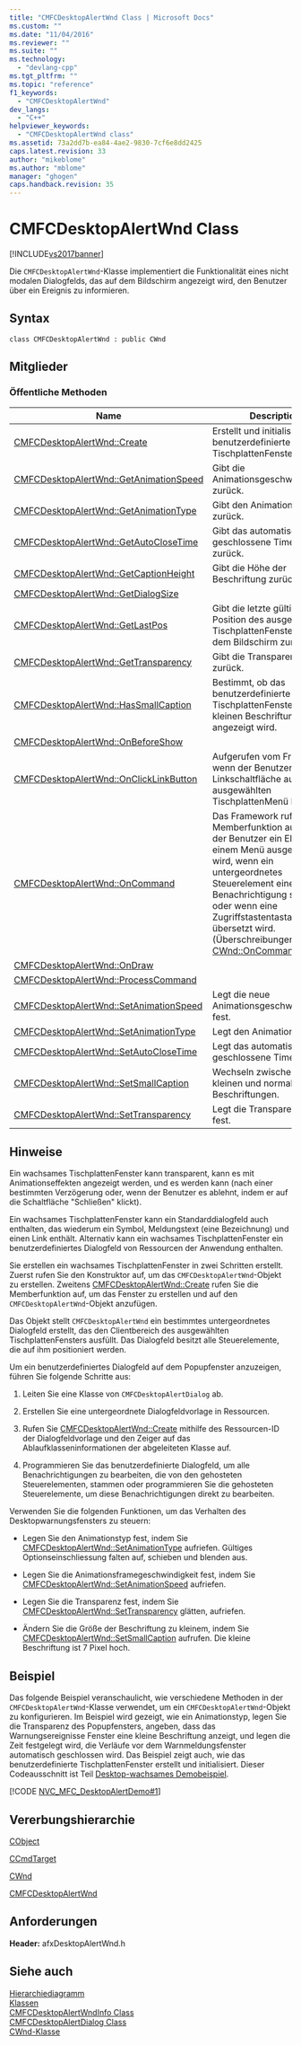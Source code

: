 ```yaml
---
title: "CMFCDesktopAlertWnd Class | Microsoft Docs"
ms.custom: ""
ms.date: "11/04/2016"
ms.reviewer: ""
ms.suite: ""
ms.technology: 
  - "devlang-cpp"
ms.tgt_pltfrm: ""
ms.topic: "reference"
f1_keywords: 
  - "CMFCDesktopAlertWnd"
dev_langs: 
  - "C++"
helpviewer_keywords: 
  - "CMFCDesktopAlertWnd class"
ms.assetid: 73a2dd7b-ea84-4ae2-9830-7cf6e8dd2425
caps.latest.revision: 33
author: "mikeblome"
ms.author: "mblome"
manager: "ghogen"
caps.handback.revision: 35
---
```

# CMFCDesktopAlertWnd Class
[!INCLUDE[vs2017banner](../../assembler/inline/includes/vs2017banner.md)]

Die `CMFCDesktopAlertWnd`\-Klasse implementiert die Funktionalität eines nicht modalen Dialogfelds, das auf dem Bildschirm angezeigt wird, den Benutzer über ein Ereignis zu informieren.  
  
## Syntax  
  
```  
class CMFCDesktopAlertWnd : public CWnd  
```  
  
## Mitglieder  
  
### Öffentliche Methoden  
  
|Name|Description|  
|----------|-----------------|  
|[CMFCDesktopAlertWnd::Create](../Topic/CMFCDesktopAlertWnd::Create.md)|Erstellt und initialisiert das benutzerdefinierte TischplattenFenster.|  
|[CMFCDesktopAlertWnd::GetAnimationSpeed](../Topic/CMFCDesktopAlertWnd::GetAnimationSpeed.md)|Gibt die Animationsgeschwindigkeit zurück.|  
|[CMFCDesktopAlertWnd::GetAnimationType](../Topic/CMFCDesktopAlertWnd::GetAnimationType.md)|Gibt den Animationstyp zurück.|  
|[CMFCDesktopAlertWnd::GetAutoCloseTime](../Topic/CMFCDesktopAlertWnd::GetAutoCloseTime.md)|Gibt das automatisch geschlossene Timeout zurück.|  
|[CMFCDesktopAlertWnd::GetCaptionHeight](../Topic/CMFCDesktopAlertWnd::GetCaptionHeight.md)|Gibt die Höhe der Beschriftung zurück.|  
|[CMFCDesktopAlertWnd::GetDialogSize](../Topic/CMFCDesktopAlertWnd::GetDialogSize.md)||  
|[CMFCDesktopAlertWnd::GetLastPos](../Topic/CMFCDesktopAlertWnd::GetLastPos.md)|Gibt die letzte gültige Position des ausgewählten TischplattenFensters auf dem Bildschirm zurück.|  
|[CMFCDesktopAlertWnd::GetTransparency](../Topic/CMFCDesktopAlertWnd::GetTransparency.md)|Gibt die Transparenzebene zurück.|  
|[CMFCDesktopAlertWnd::HasSmallCaption](../Topic/CMFCDesktopAlertWnd::HasSmallCaption.md)|Bestimmt, ob das benutzerdefinierte TischplattenFenster mit der kleinen Beschriftung angezeigt wird.|  
|[CMFCDesktopAlertWnd::OnBeforeShow](../Topic/CMFCDesktopAlertWnd::OnBeforeShow.md)||  
|[CMFCDesktopAlertWnd::OnClickLinkButton](../Topic/CMFCDesktopAlertWnd::OnClickLinkButton.md)|Aufgerufen vom Framework, wenn der Benutzer auf eine Linkschaltfläche auf dem ausgewählten TischplattenMenü klickt.|  
|[CMFCDesktopAlertWnd::OnCommand](../Topic/CMFCDesktopAlertWnd::OnCommand.md)|Das Framework ruft diese Memberfunktion auf, wenn der Benutzer ein Element aus einem Menü ausgewählt wird, wenn ein untergeordnetes Steuerelement eine Benachrichtigung sendet oder wenn eine Zugriffstastentastatureingabe übersetzt wird.  \(Überschreibungen [CWnd::OnCommand](../Topic/CWnd::OnCommand.md).\)|  
|[CMFCDesktopAlertWnd::OnDraw](../Topic/CMFCDesktopAlertWnd::OnDraw.md)||  
|[CMFCDesktopAlertWnd::ProcessCommand](../Topic/CMFCDesktopAlertWnd::ProcessCommand.md)||  
|[CMFCDesktopAlertWnd::SetAnimationSpeed](../Topic/CMFCDesktopAlertWnd::SetAnimationSpeed.md)|Legt die neue Animationsgeschwindigkeit fest.|  
|[CMFCDesktopAlertWnd::SetAnimationType](../Topic/CMFCDesktopAlertWnd::SetAnimationType.md)|Legt den Animationstyp fest.|  
|[CMFCDesktopAlertWnd::SetAutoCloseTime](../Topic/CMFCDesktopAlertWnd::SetAutoCloseTime.md)|Legt das automatisch geschlossene Timeout fest.|  
|[CMFCDesktopAlertWnd::SetSmallCaption](../Topic/CMFCDesktopAlertWnd::SetSmallCaption.md)|Wechseln zwischen den kleinen und normalen Beschriftungen.|  
|[CMFCDesktopAlertWnd::SetTransparency](../Topic/CMFCDesktopAlertWnd::SetTransparency.md)|Legt die Transparenzebene fest.|  
  
## Hinweise  
 Ein wachsames TischplattenFenster kann transparent, kann es mit Animationseffekten angezeigt werden, und es werden kann \(nach einer bestimmten Verzögerung oder, wenn der Benutzer es ablehnt, indem er auf die Schaltfläche "Schließen" klickt\).  
  
 Ein wachsames TischplattenFenster kann ein Standarddialogfeld auch enthalten, das wiederum ein Symbol, Meldungstext \(eine Bezeichnung\) und einen Link enthält.  Alternativ kann ein wachsames TischplattenFenster ein benutzerdefiniertes Dialogfeld von Ressourcen der Anwendung enthalten.  
  
 Sie erstellen ein wachsames TischplattenFenster in zwei Schritten erstellt.  Zuerst rufen Sie den Konstruktor auf, um das `CMFCDesktopAlertWnd`\-Objekt zu erstellen.  Zweitens [CMFCDesktopAlertWnd::Create](../Topic/CMFCDesktopAlertWnd::Create.md) rufen Sie die Memberfunktion auf, um das Fenster zu erstellen und auf den `CMFCDesktopAlertWnd`\-Objekt anzufügen.  
  
 Das Objekt stellt `CMFCDesktopAlertWnd` ein bestimmtes untergeordnetes Dialogfeld erstellt, das den Clientbereich des ausgewählten TischplattenFensters ausfüllt.  Das Dialogfeld besitzt alle Steuerelemente, die auf ihm positioniert werden.  
  
 Um ein benutzerdefiniertes Dialogfeld auf dem Popupfenster anzuzeigen, führen Sie folgende Schritte aus:  
  
1.  Leiten Sie eine Klasse von `CMFCDesktopAlertDialog` ab.  
  
2.  Erstellen Sie eine untergeordnete Dialogfeldvorlage in Ressourcen.  
  
3.  Rufen Sie [CMFCDesktopAlertWnd::Create](../Topic/CMFCDesktopAlertWnd::Create.md) mithilfe des Ressourcen\-ID der Dialogfeldvorlage und den Zeiger auf das Ablaufklasseninformationen der abgeleiteten Klasse auf.  
  
4.  Programmieren Sie das benutzerdefinierte Dialogfeld, um alle Benachrichtigungen zu bearbeiten, die von den gehosteten Steuerelementen, stammen oder programmieren Sie die gehosteten Steuerelemente, um diese Benachrichtigungen direkt zu bearbeiten.  
  
 Verwenden Sie die folgenden Funktionen, um das Verhalten des Desktopwarnungsfensters zu steuern:  
  
-   Legen Sie den Animationstyp fest, indem Sie [CMFCDesktopAlertWnd::SetAnimationType](../Topic/CMFCDesktopAlertWnd::SetAnimationType.md) aufriefen.  Gültiges Optionseinschliessung falten auf, schieben und blenden aus.  
  
-   Legen Sie die Animationsframegeschwindigkeit fest, indem Sie [CMFCDesktopAlertWnd::SetAnimationSpeed](../Topic/CMFCDesktopAlertWnd::SetAnimationSpeed.md) aufriefen.  
  
-   Legen Sie die Transparenz fest, indem Sie [CMFCDesktopAlertWnd::SetTransparency](../Topic/CMFCDesktopAlertWnd::SetTransparency.md) glätten, aufriefen.  
  
-   Ändern Sie die Größe der Beschriftung zu kleinem, indem Sie [CMFCDesktopAlertWnd::SetSmallCaption](../Topic/CMFCDesktopAlertWnd::SetSmallCaption.md) aufrufen.  Die kleine Beschriftung ist 7 Pixel hoch.  
  
## Beispiel  
 Das folgende Beispiel veranschaulicht, wie verschiedene Methoden in der `CMFCDesktopAlertWnd`\-Klasse verwendet, um ein `CMFCDesktopAlertWnd`\-Objekt zu konfigurieren.  Im Beispiel wird gezeigt, wie ein Animationstyp, legen Sie die Transparenz des Popupfensters, angeben, dass das Warnungsereignisse Fenster eine kleine Beschriftung anzeigt, und legen die Zeit festgelegt wird, die Verläufe vor dem Warnmeldungsfenster automatisch geschlossen wird.  Das Beispiel zeigt auch, wie das benutzerdefinierte TischplattenFenster erstellt und initialisiert.  Dieser Codeausschnitt ist Teil [Desktop\-wachsames Demobeispiel](../../top/visual-cpp-samples.md).  
  
 [!CODE [NVC_MFC_DesktopAlertDemo#1](../CodeSnippet/VS_Snippets_Misc/NVC_MFC_DesktopAlertDemo#1)]  
  
## Vererbungshierarchie  
 [CObject](../../mfc/reference/cobject-class.md)  
  
 [CCmdTarget](../../mfc/reference/ccmdtarget-class.md)  
  
 [CWnd](../../mfc/reference/cwnd-class.md)  
  
 [CMFCDesktopAlertWnd](../../mfc/reference/cmfcdesktopalertwnd-class.md)  
  
## Anforderungen  
 **Header:** afxDesktopAlertWnd.h  
  
## Siehe auch  
 [Hierarchiediagramm](../../mfc/hierarchy-chart.md)   
 [Klassen](../../mfc/reference/mfc-classes.md)   
 [CMFCDesktopAlertWndInfo Class](../../mfc/reference/cmfcdesktopalertwndinfo-class.md)   
 [CMFCDesktopAlertDialog Class](../../mfc/reference/cmfcdesktopalertdialog-class.md)   
 [CWnd\-Klasse](../../mfc/reference/cwnd-class.md)
